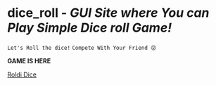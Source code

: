 # dice_roll - *GUI Site where You can Play Simple Dice roll Game!*
`Let's Roll the dice!`
`Compete With Your Friend 😝`

**GAME IS HERE**

[Roldi Dice](https://karthikn-7.github.io/dice_roll/)
  

